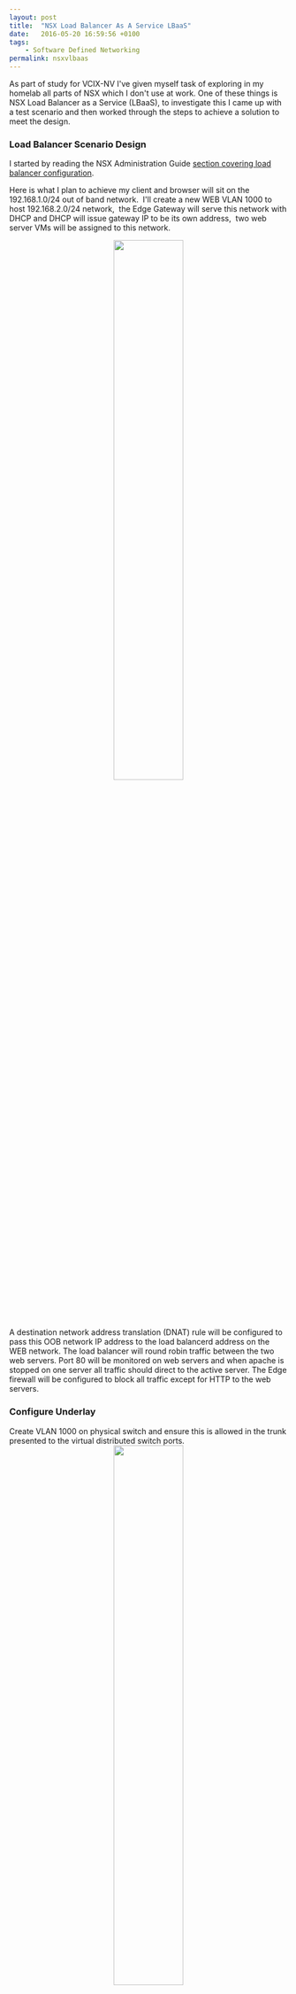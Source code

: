 ```yaml
---
layout: post
title:  "NSX Load Balancer As A Service LBaaS"
date:   2016-05-20 16:59:56 +0100
tags:
    - Software Defined Networking
permalink: nsxvlbaas
---
```

As part of study for VCIX-NV I've given myself task of exploring in my homelab all parts of NSX which I don't use 
at work. One of these things is NSX Load Balancer as a Service (LBaaS), to investigate this I came up with a test 
scenario and then worked through the steps to achieve a solution to meet the design.

<H3>Load Balancer Scenario Design </H3>
I started by reading the NSX Administration Guide <a href="http://pubs.vmware.com/NSX-62/index.jsp#com.vmware.nsx.admin.doc/GUID-412635AE-1F2C-4CEC-979F-CC5B5D866F53.html">section covering load balancer configuration</a>.

Here is what I plan to achieve my client and browser will sit on the 192.168.1.0/24 out of band network.  I'll create 
a new WEB VLAN 1000 to host 192.168.2.0/24 network,  the Edge Gateway will serve this network with DHCP and DHCP will 
issue gateway IP to be its own address,  two web server VMs will be assigned to this network.

<center><img src="/images/OneArmLB.jpg" width="50%"></center>

A destination network address translation (DNAT) rule will be configured to pass this OOB network IP address to the 
load balancerd address on the WEB network. The load balancer will round robin traffic between the two web servers. 
Port 80 will be monitored on web servers and when apache is stopped on one server all traffic should direct to the 
active server. The Edge firewall will be configured to block all traffic except for HTTP to the web servers.

<H3>Configure Underlay</H3>
Create VLAN 1000 on physical switch and ensure this is allowed in the trunk presented to the virtual distributed 
switch ports.

<center><img src="/images/VLAN1000-Assignment.jpg" width="50%"></center>

Create a distributed portgroup for VLAN1000 and OOB.

<center><img src="/images/vDS-OOB-and-WEB.jpg" width="50%"></center>

<H3>Deploy Edge Gateway</H3>
Create a Compact NSX Edge Gateway with an *Uplink* interface on the OOB with IP address 192.168.1.40 and *Internal* 
interface on the WEB - VLAN1000 with IP address 192.168.2.254 .  Specify 192.168.1.254 as default gateway on the OOB 
interface. Ensure firewall is set to accept as default policy.

<center><img src="/images/EdgeSummary.jpg" width="50%"></center>

<H3>Create DNAT Rule</H3>
As 192.168.2.0/24 is not a network my home router is aware of I must create a Destination NAT rule on 192.168.1.0/24 
network to map to the 192.168.2.0/24 address.

<center><img src="/images/DNAT.jpg" width="50%"></center>

Ensure this is created by connecting SSH session to the Edge and viewing the NAT configuration by running
{% highlight bash %}
show nat
{% endhighlight %}

<center><img src="/images/NAT-CLI.jpg" width="50%"></center>

<H3>Configure Web Server DHCP</H3>
Enable DHCP and create a DHCP scope 192.168.2.10-192.168.2.50.

<center><img src="/images/DHCP.jpg" width="50%"></center>

<H3>Create Web Servers</H3>
I'll look to create two test web servers each will host a single web page with its actual IP address on.  When 
I connect to load balanced IP the page contents returned will flip between the two servers.

I created a <a href="/create-vmware-virtual-machine-templates/">CentOS 7 VM template</a> p
reviously in lab and so for this test scenario I provisioned two new VMs from this named web1 and web2.  I left both 
as DHCP and setup the web server using following commands.

{% highlight bash %}
yum install httpd -y
service httpd start
ifconfig | grep "inet" &gt; /var/www/html/test.html
{% endhighlight %}

<H3>Configure Load Balancer</H3>
Enable the load balance function on the Edge.

<center><img src="/images/LoadBalance-Enable.jpg" width="50%"></center>

Create a load balancer application profile called Web and mark is for HTTP traffic.

<center><img src="/images/LoadBalancer-AppProfile.jpg" width="50%"></center>

Add web1 and web2 virtual machines to a load balancer pool with monitor port 80.  If adding as VM object as per screenshot then you might have IPv6 issue see section below for solution,  alternatively enter IP address.

<center><img src="/images/LoadBalance-PoolMembers.jpg" width="50%"></center>

Create a load balancer virtual server to link all the parts into a VIP.

<center><img src="/images/WebLB.jpg" width="50%"></center>

Once this is created you will be able to browse to http://192.168.1.40/test.html on the OOB network this will return a web page displaying IP address.  Refreshing the page will display a similar page but with alternate VM IP address.

<H3>NSX LoadBalancer &amp; IPv6 Issue</H3>
I found when I configured this initially by selecting VM objects in the Virtual Server the loadbalancer tried to configure all IP addresses including the IPv6 addresses which are present by default in Centos7.  This caused a error in LoadBalancer and wouldn't allow me to proceed.

<center><img src="/images/LoadBalance-IPv6.jpg" width="50%"></center>

I disabled IPv6 on both CentOS7 VMs by adding the following to /etc/sysctl.conf:

{% highlight bash %}
net.ipv6.conf.all.disable_ipv6 = 1
net.ipv6.conf.default.disable_ipv6 = 1
{% endhighlight %}

Then run the following to commit the changes.  When VMs had only IPv4 addresses the process works without error.
{% highlight bash %}
sysctl -p
{% endhighlight %}
 
<H3>Secure Solution</H3>
Up to now we have had the Edge firewall default rule set to allow,  one of the first tasks we would want to do once web load balancing is working is to secure the solution.

To do this we create a new rule explicitly allowing HTTP traffic to the IP address it will enter the Edge on,  and once in place change default rule to Deny.

<center><img src="/images/LB-Firewall.jpg" width="50%"></center>

Once in place test you still have access to the web page.

<H3>Load Balance Monitoring</H3>
When creating the Loadbalance configuration we specified to monitor port 80 was available in order to include the server in the balanced set. Before proceeding here ensure that when you connect to 192.168.1.40 and refresh load balancing is working correctly and returning IP addresses alternately.

We then stop the apache service on one of the VMs using <code>service httpd stop</code>.

<center><img src="/images/apache-stop.jpg" width="50%"></center>

If we now go back to browser and refresh a few times it will direct all traffic to one server IP address.  If we restart apache using <code>service httpd start</code> and refresh the browser we find load balancing is returned and refreshes alternate the IP addresses.